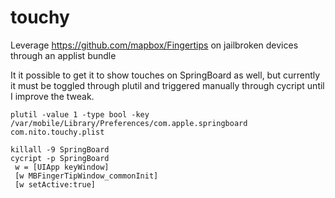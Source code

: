 # touchy
Leverage https://github.com/mapbox/Fingertips on jailbroken devices through an applist bundle

It it possible to get it to show touches on SpringBoard as well, but currently it must be toggled through plutil and triggered manually through cycript until I improve the tweak.

```
plutil -value 1 -type bool -key /var/mobile/Library/Preferences/com.apple.springboard com.nito.touchy.plist

killall -9 SpringBoard
cycript -p SpringBoard
 w = [UIApp keyWindow]
 [w MBFingerTipWindow_commonInit]
 [w setActive:true]
```


